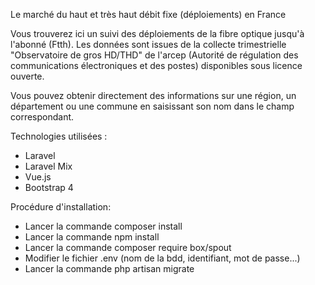 Le marché du haut et très haut débit fixe (déploiements) en France

Vous trouverez ici un suivi des déploiements de la fibre optique jusqu'à l'abonné (Ftth). Les données sont issues de la collecte trimestrielle "Observatoire de gros HD/THD" de l'arcep (Autorité de régulation des communications électroniques et des postes) disponibles sous licence ouverte.

Vous pouvez obtenir directement des informations sur une région, un département ou une commune en saisissant son nom dans le champ correspondant.

Technologies utilisées : 
- Laravel
- Laravel Mix
- Vue.js
- Bootstrap 4


Procédure d'installation:

- Lancer la commande composer install 
- Lancer la commande npm install
- Lancer la commande composer require box/spout
- Modifier le fichier .env (nom de la bdd, identifiant, mot de passe...)
- Lancer la commande php artisan migrate 